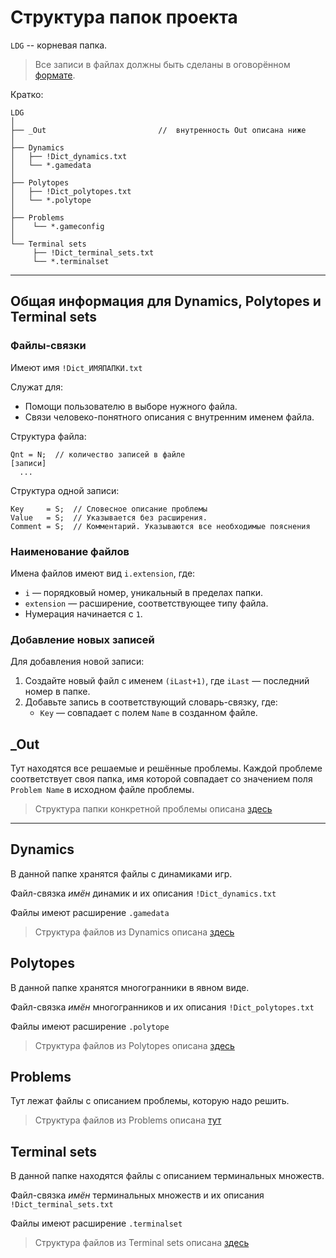 # Структура папок проекта

`LDG` -- корневая папка.


> Все записи в файлах должны быть сделаны в оговорённом [формате](DataFormat.md).

Кратко:

```
LDG 
│
├── _Out                         //  внутренность Out описана ниже
│
├── Dynamics
│   ├── !Dict_dynamics.txt
│   └── *.gamedata
│
├── Polytopes
│   ├── !Dict_polytopes.txt
│   └── *.polytope
│
├── Problems
│    └── *.gameconfig
│
└── Terminal sets
     ├── !Dict_terminal_sets.txt
     └── *.terminalset
```
---

## Общая информация для Dynamics, Polytopes и Terminal sets

### Файлы-связки

Имеют имя `!Dict_ИМЯПАПКИ.txt` 

Служат для:

* Помощи пользователю в выборе нужного файла.
* Связи человеко-понятного описания с внутренним именем файла.

Структура файла:

```
Qnt = N;  // количество записей в файле
[записи]
  ...
```

Структура одной записи:

```
Key     = S;  // Словесное описание проблемы
Value   = S;  // Указывается без расширения.
Comment = S;  // Комментарий. Указываются все необходимые пояснения
```

### Наименование файлов

Имена файлов имеют вид `i.extension`, где:

* `i` — порядковый номер, уникальный в пределах папки.
* `extension` — расширение, соответствующее типу файла.
* Нумерация начинается с `1`.

### Добавление новых записей

Для добавления новой записи:

1. Создайте новый файл с именем `(iLast+1)`, где `iLast` — последний номер в папке.
2. Добавьте запись в соответствующий словарь-связку, где:
    - `Key` — совпадает с полем `Name` в созданном файле.

## _Out

Тут находятся все решаемые и решённые проблемы. Каждой проблеме соответствует своя папка, имя которой совпадает со значением поля `Problem Name` в исходном файле проблемы.

> Структура папки конкретной проблемы описана [здесь](LDG_Game_FolderStructure.md)


---

## Dynamics

В данной папке хранятся файлы с динамиками игр.


Файл-связка _имён_ динамик и их описания `!Dict_dynamics.txt`

Файлы имеют расширение `.gamedata`

> Структура файлов из Dynamics описана [здесь](IOFormat/Dynamics.md)

## Polytopes

В данной папке хранятся многогранники в явном виде.

Файл-связка _имён_ многогранников и их описания `!Dict_polytopes.txt`

Файлы имеют расширение `.polytope`

> Структура файлов из Polytopes описана [здесь](IOFormat/Polytopes.md)

## Problems

Тут лежат файлы с описанием проблемы, которую надо решить.

> Структура файлов из Problems описана [тут](IOFormat/Problems.md)


## Terminal sets

В данной папке находятся файлы с описанием терминальных множеств.

Файл-связка _имён_ терминальных множеств и их описания `!Dict_terminal_sets.txt`

Файлы имеют расширение `.terminalset`

> Структура файлов из Terminal sets описана [здесь](IOFormat/TerminalSets.md)
